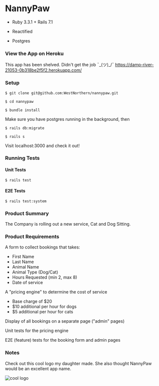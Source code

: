 # NannyPaw

* Ruby 3.3.1 + Rails 7.1

* Reactified

* Postgres

### View the App on Heroku

This app has been shelved. Didn't get the job ¯\_(ツ)_/¯
https://damp-river-21053-0b318be2f5f2.herokuapp.com/

### Setup

`$ git clone git@github.com:WestNorthern/nannypaw.git`

`$ cd nannypaw`

`$ bundle install`

Make sure you have postgres running in the background, then

`$ rails db:migrate`

`$ rails s`

Visit localhost:3000 and check it out!

### Running Tests
#### Unit Tests
`$ rails test`
#### E2E Tests
`$ rails test:system`

### Product Summary

The Company is rolling out a new service, Cat and Dog Sitting.

### Product Requirements

A form to collect bookings that takes:
- First Name
- Last Name
- Animal Name
- Animal Type (Dog/Cat)
- Hours Requested (min 2, max 8)
- Date of service

A "pricing engine" to determine the cost of service
- Base charge of $20
- $10 additional per hour for dogs
- $5 additional per hour for cats

Display of all bookings on a separate page ("admin" pages)

Unit tests for the pricing engine

E2E (feature) tests for the booking form and admin pages

### Notes

Check out this cool logo my daughter made. She also thought NannyPaw would be an excellent app name.

![cool logo](https://media.discordapp.net/attachments/1128874173486338150/1243320765282259107/image.png?ex=6651b4f2&is=66506372&hm=2ac178be5f2b823083651c712bba8d4b1ed6a51dd9dc58dfe6d9e211ecc4f63e&=&format=webp&quality=lossless&width=564&height=548)

